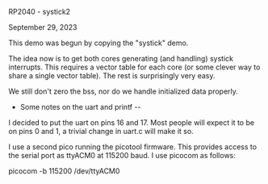 
RP2040 - systick2

September 29, 2023

This demo was begun by copying the "systick" demo.

The idea now is to get both cores generating (and handling)
systick interrupts.  This requires a vector table for each
core (or some clever way to share a single vector table).
The rest is surprisingly very easy.

We still don't zero the bss, nor do we handle initialized data properly.

* Some notes on the uart and printf --

I decided to put the uart on pins 16 and 17.  Most people will expect it
to be on pins 0 and 1, a trivial change in uart.c will make it so.

I use a second pico running the picotool firmware.  This provides access to the
serial port as ttyACM0 at 115200 baud.  I use picocom as follows:

picocom -b 115200 /dev/ttyACM0
